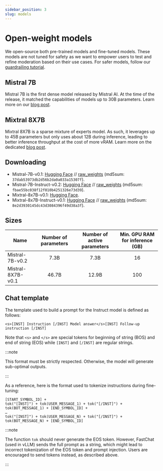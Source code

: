 ```yaml
---
sidebar_position: 3
slug: models
---
```


# Open-weight models

We open-source both pre-trained models and fine-tuned models. These models are not tuned for safety as we want to empower users to test and refine moderation based on their use cases. For safer models, follow our [guardrailing tutorial](./platform/04-guardrailing.md).

## Mistral 7B

Mistral 7B is the first dense model released by Mistral AI. At the time of the release, it matched the capabilities of models up to 30B parameters. Learn more on our [blog post](https://mistral.ai/news/announcing-mistral-7b/).

## Mixtral 8X7B

Mixtral 8X7B is a sparse mixture of experts model. As such, it leverages up to 45B parameters but only uses about 12B during inference, leading to better inference throughput at the cost of more vRAM. Learn more on the dedicated [blog post](https://mistral.ai/news/mixtral-of-experts/).

## Downloading

- Mistral-7B-v0.1: [Hugging Face](https://huggingface.co/mistralai/Mistral-7B-v0.1) // [raw_weights](https://files.mistral-7b-v0-1.mistral.ai/mistral-7B-v0.1.tar) (md5sum: `37dab53973db2d56b2da0a033a15307f`).
- Mistral-7B-Instruct-v0.2: [Hugging Face](https://huggingface.co/mistralai/Mistral-7B-Instruct-v0.2) // [raw_weights](https://files.mistral-7b-v0-2.mistral.ai/Mistral-7B-v0.2-Instruct.tar) (md5sum: `fbae55bc038f12f010b4251326e73d39`).
- Mixtral-8x7B-v0.1: [Hugging Face](https://huggingface.co/mistralai/Mixtral-8x7B-v0.1).
- Mixtral-8x7B-Instruct-v0.1: [Hugging Face](https://huggingface.co/mistralai/Mixtral-8x7B-Instruct-v0.1) // [raw_weights](https://files.mixtral-8x7b-v0-1.mistral.ai/Mixtral-8x7B-v0.1-Instruct.tar) (md5sum: `8e2d3930145dc43d3084396f49d38a3f`).

## Sizes

| Name               | Number of parameters | Number of active parameters | Min. GPU RAM for inference (GB) |
|--------------------|:--------------------:|:---------------------------:|:-------------------------------:|
| Mistral-7B-v0.2    | 7.3B                 | 7.3B                        | 16                              |
| Mistral-8X7B-v0.1  | 46.7B                  | 12.9B                         | 100                             |

## Chat template

The template used to build a prompt for the Instruct model is defined as follows:
```
<s>[INST] Instruction [/INST] Model answer</s>[INST] Follow-up instruction [/INST]
```

Note that `<s>` and `</s>` are special tokens for beginning of string (BOS) and end of string (EOS) while `[INST]` and `[/INST]` are regular strings.

:::note

This format must be strictly respected. Otherwise, the model will generate sub-optimal outputs.

:::

As a reference, here is the format used to tokenize instructions during fine-tuning:

```
[START_SYMBOL_ID] + 
tok("[INST]") + tok(USER_MESSAGE_1) + tok("[/INST]") +
tok(BOT_MESSAGE_1) + [END_SYMBOL_ID] +
…
tok("[INST]") + tok(USER_MESSAGE_N) + tok("[/INST]") +
tok(BOT_MESSAGE_N) + [END_SYMBOL_ID]
```

:::note

The function `tok` should never generate the EOS token. However, FastChat (used in vLLM) sends the full prompt as a string, which might lead to incorrect tokenization of the EOS token and prompt injection. Users are encouraged to send tokens instead, as described above.

:::